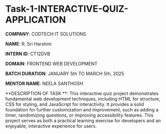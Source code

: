 # Task-1-INTERACTIVE-QUIZ-APPLICATION

**COMPANY**: CODTECH IT SOLUTIONS

**NAME**:  R. Sri Harshini

**INTERN ID**: CT12DVB

**DOMAIN**: FRONTEND WEB DEVELOPMENT

**BATCH DURATION**: JANUARY 5th TO MARCH 5th, 2025

**MENTOR NAME**: NEELA SANTHOSH

**DESCRIPTION OF TASK **: This interactive quiz project demonstrates fundamental web development techniques, including HTML for structure, CSS for styling, and JavaScript for interactivity. It provides a solid foundation for further customization and improvement, such as adding a timer, randomizing questions, or improving accessibility features. This project serves as both a practical learning exercise for developers and an enjoyable, interactive experience for users.

